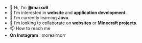 - 👋 Hi, I’m **@marxo6**
- 👀 I’m interested in **website** and **application development**.
- 🌱 I’m currently learning **Java**.
- 💞️ I’m looking to collaborate on **websites** or **Minecraft projects**.
- 📫 How to reach me
-   **On Instagram** : moreairnorr

<!---
marxo6/marxo6 is a ✨ special ✨ repository because its `README.md` (this file) appears on your GitHub profile.
You can click the Preview link to take a look at your changes.
--->
